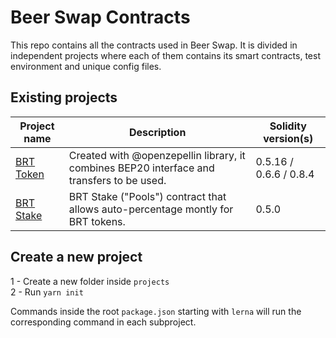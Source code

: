 # Beer Swap Contracts

This repo contains all the contracts used in  Beer Swap. It is divided in independent projects where each of them contains its smart contracts, test environment and unique config files.

## Existing projects

| Project name                                                          | Description                                                                                                                | Solidity version(s)      |
| --------------------------------------------------------------------- | -------------------------------------------------------------------------------------------------------------------------- | ------------------------ |
| [BRT Token](./projects/brt-token)                                     | Created with @openzepellin library, it combines BEP20 interface and transfers to be used.                                  | 0.5.16 / 0.6.6 / 0.8.4   |
| [BRT Stake](./projects/brt-stake)                                     | BRT Stake ("Pools") contract that allows auto-percentage montly for BRT tokens.                                            | 0.5.0                    |


## Create a new project

1 - Create a new folder inside `projects` <br/>
2 - Run `yarn init`

Commands inside the root `package.json` starting with `lerna` will run the corresponding command in each subproject.
